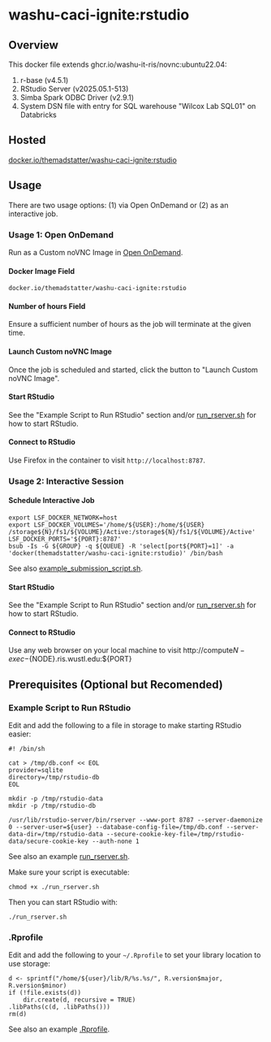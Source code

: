# washu-caci-ignite:rstudio

## Overview

This docker file extends ghcr.io/washu-it-ris/novnc:ubuntu22.04:

1. r-base (v4.5.1)
2. RStudio Server (v2025.05.1-513)
3. Simba Spark ODBC Driver (v2.9.1)
4. System DSN file with entry for SQL warehouse "Wilcox Lab SQL01" on Databricks

## Hosted

[docker.io/themadstatter/washu-caci-ignite:rstudio](https://hub.docker.com/repository/docker/themadstatter/washu-caci-ignite/tags/rstudio)

## Usage

There are two usage options: (1) via Open OnDemand or (2) as an interactive job.

### Usage 1: Open OnDemand

Run as a Custom noVNC Image in [Open OnDemand](https://ood.ris.wustl.edu/pun/sys/dashboard/batch_connect/sys/custom_novnc_image/session_contexts/new).

#### Docker Image Field

```
docker.io/themadstatter/washu-caci-ignite:rstudio
```

#### Number of hours Field

Ensure a sufficient number of hours as the job will terminate at the given time.

#### Launch Custom noVNC Image

Once the job is scheduled and started, click the button to "Launch Custom noVNC Image".

#### Start RStudio

See the "Example Script to Run RStudio" section and/or [run_rserver.sh](run_rserver.sh) for how to start RStudio.

#### Connect to RStudio

Use Firefox in the container to visit `http://localhost:8787`.

### Usage 2: Interactive Session

#### Schedule Interactive Job

```
export LSF_DOCKER_NETWORK=host
export LSF_DOCKER_VOLUMES='/home/${USER}:/home/${USER} /storage${N}/fs1/${VOLUME}/Active:/storage${N}/fs1/${VOLUME}/Active'
LSF_DOCKER_PORTS='${PORT}:8787'
bsub -Is -G ${GROUP} -q ${QUEUE} -R 'select[port${PORT}=1]' -a 'docker(themadstatter/washu-caci-ignite:rstudio)' /bin/bash
```

See also [example_submission_script.sh](example_submission_script.sh).

#### Start RStudio

See the "Example Script to Run RStudio" section and/or [run_rserver.sh](run_rserver.sh) for how to start RStudio.

#### Connect to RStudio

Use any web browser on your local machine to visit http://compute${N}-exec-${NODE}.ris.wustl.edu:${PORT}

## Prerequisites (Optional but Recomended)

### Example Script to Run RStudio

Edit and add the following to a file in storage to make starting RStudio easier:

```
#! /bin/sh

cat > /tmp/db.conf << EOL
provider=sqlite
directory=/tmp/rstudio-db
EOL

mkdir -p /tmp/rstudio-data
mkdir -p /tmp/rstudio-db

/usr/lib/rstudio-server/bin/rserver --www-port 8787 --server-daemonize 0 --server-user=${user} --database-config-file=/tmp/db.conf --server-data-dir=/tmp/rstudio-data --secure-cookie-key-file=/tmp/rstudio-data/secure-cookie-key --auth-none 1
```

See also an example [run_rserver.sh](run_rserver.sh).

Make sure your script is executable:

```
chmod +x ./run_rserver.sh
```

Then you can start RStudio with:

```
./run_rserver.sh
```

### .Rprofile

Edit and add the following to your `~/.Rprofile` to set your library location to use storage:

```
d <- sprintf("/home/${user}/lib/R/%s.%s/", R.version$major, R.version$minor)
if (!file.exists(d))
    dir.create(d, recursive = TRUE)
.libPaths(c(d, .libPaths()))
rm(d)
```

See also an example [.Rprofile](.Rprofile).